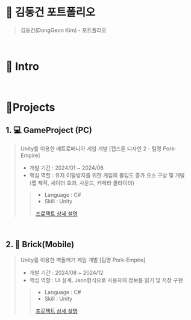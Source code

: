 # 📜 김동건 포트폴리오

> 김동건(DongGeon Kim) - 포트폴리오

<br />

# 👋 Intro

> 

<br />

# 📝Projects



## 1. :computer: GameProject (PC)
> Unity를 이용한 메트로배니아 게임 개발 [캡스톤 디자인 2 - 팀명 Pork-Empire]
> 
> - 개발 기간 : 2024/01 ~ 2024/06  
> -  핵심 역할 : 유저 이탈방지를 위한 게임의 몰입도 증가 요소 구상 및 개발
> <br /> (맵 제작, 셰이더 효과, 사운드, 카메라 콜라이더)
>> - Language : C# 
>> - Skill : Unity
>>
>> [프로젝트 상세 설명](https://github.com/ZeroDimen/GameProject)

<br />

## 2. :iphone: Brick(Mobile)
> Unity를 이용한 벽돌깨기 게임 개발 [팀명 Pork-Empire]
>
> - 개발 기간 : 2024/08 ~ 2024/12
> - 핵심 역할 : UI 설계, Json형식으로 사용자의 정보를 읽기 및 저장 구현
>> - Language : C# 
>> - Skill : Unity
>> 
>> [프로젝트 상세 설명](https://github.com/ZeroDimen/Brick)
